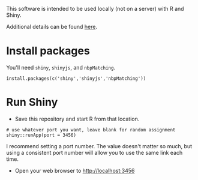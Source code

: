 This software is intended to be used locally (not on a server) with R and Shiny.

Additional details can be found [here](https://biostat.app.vumc.org/wiki/Main/MatchedRandomization).

# Install packages

You'll need `shiny`, `shinyjs`, and `nbpMatching`.

```{r}
install.packages(c('shiny','shinyjs','nbpMatching'))
```

# Run Shiny

* Save this repository and start R from that location.

```{r}
# use whatever port you want, leave blank for random assignment
shiny::runApp(port = 3456)
```

I recommend setting a port number. The value doesn't matter so much, but using a consistent port number will allow you to use the same link each time.

* Open your web browser to [http://localhost:3456](http://localhost:3456)
